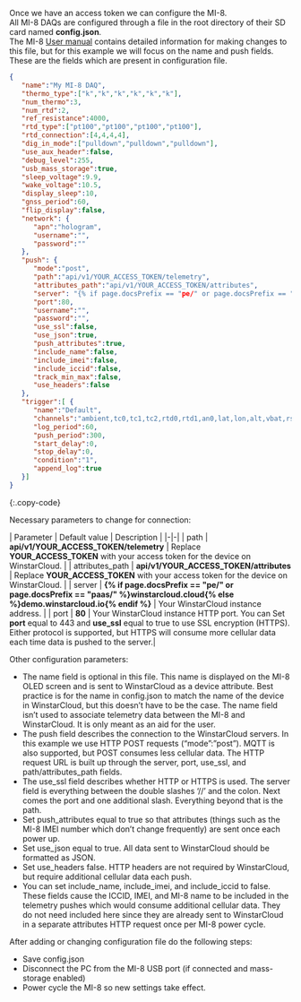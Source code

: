 
Once we have an access token we can configure the MI-8.  
All MI-8 DAQs are configured through a file in the root directory of their SD card named **config.json**.  
The MI-8 [User manual](https://fusiondaq.com/wp-content/uploads/2023/01/LTEdaq_OperatingManual-1.pdf) contains detailed information for making changes to this file, but for this example we will focus on the name and push fields.  
These are the fields which are present in configuration file.  

```json
{
   "name":"My MI-8 DAQ",
   "thermo_type":["k","k","k","k","k","k"],
   "num_thermo":3,
   "num_rtd":2,
   "ref_resistance":4000,
   "rtd_type":["pt100","pt100","pt100","pt100"],
   "rtd_connection":[4,4,4,4],
   "dig_in_mode":["pulldown","pulldown","pulldown"],
   "use_aux_header":false,
   "debug_level":255,
   "usb_mass_storage":true,
   "sleep_voltage":9.9,
   "wake_voltage":10.5,
   "display_sleep":10,
   "gnss_period":60,
   "flip_display":false,
   "network": {
      "apn":"hologram",
      "username":"",
      "password":""
   },
   "push": {
      "mode":"post",
      "path":"api/v1/YOUR_ACCESS_TOKEN/telemetry",
      "attributes_path":"api/v1/YOUR_ACCESS_TOKEN/attributes",
      "server": "{% if page.docsPrefix == "pe/" or page.docsPrefix == "paas/" %}winstarcloud.cloud{% else %}demo.winstarcloud.io{% endif %}",
      "port":80,
      "username":"",
      "password":"",
      "use_ssl":false,
      "use_json":true,
      "push_attributes":true,
      "include_name":false,
      "include_imei":false,
      "include_iccid":false,
      "track_min_max":false,
      "use_headers":false
   },
   "trigger":[ {
      "name":"Default",
      "channels":"ambient,tc0,tc1,tc2,rtd0,rtd1,an0,lat,lon,alt,vbat,rssi",
      "log_period":60,
      "push_period":300,
      "start_delay":0,
      "stop_delay":0,
      "condition":"1",
	  "append_log":true
   }]
}
```
{:.copy-code}

Necessary parameters to change for connection:

| Parameter | Default value | Description |
|-|-|
| path | **api/v1/YOUR_ACCESS_TOKEN/telemetry** | Replace **YOUR_ACCESS_TOKEN** with your access token for the device on WinstarCloud. |
| attributes_path | **api/v1/YOUR_ACCESS_TOKEN/attributes** | Replace **YOUR_ACCESS_TOKEN** with your access token for the device on WinstarCloud. | 
| server | **{% if page.docsPrefix == "pe/" or page.docsPrefix == "paas/" %}winstarcloud.cloud{% else %}demo.winstarcloud.io{% endif %}** | Your WinstarCloud instance address. |
| port | **80** | Your WinstarCloud instance HTTP port. You can Set **port** equal to 443 and **use_ssl** equal to true to use SSL encryption (HTTPS). Either protocol is supported, but HTTPS will consume more cellular data each time data is pushed to the server.|

Other configuration parameters:

- The name field is optional in this file. This name is displayed on the MI-8 OLED screen and is sent to WinstarCloud as a device attribute. Best practice is for the name in config.json to match the name of the device in WinstarCloud, but this doesn’t have to be the case. The name field isn’t used to associate telemetry data between the MI-8 and WinstarCloud. It is only meant as an aid for the user.  
- The push field describes the connection to the WinstarCloud servers. In this example we use HTTP POST requests (“mode”:”post”). MQTT is also supported, but POST consumes less cellular data. The HTTP request URL is built up through the server, port, use_ssl, and path/attributes_path fields.  
- The use_ssl field describes whether HTTP or HTTPS is used. The server field is everything between the double slashes ‘//’ and the colon. Next comes the port and one additional slash. Everything beyond that is the path.  
- Set push_attributes equal to true so that attributes (things such as the MI-8 IMEI number which don’t change frequently) are sent once each power up.  
- Set use_json equal to true. All data sent to WinstarCloud should be formatted as JSON.  
- Set use_headers false. HTTP headers are not required by WinstarCloud, but require additional cellular data each push.  
- You can set include_name, include_imei, and include_iccid to false. These fields cause the ICCID, IMEI, and MI-8 name to be included in the telemetry pushes which would consume additional cellular data. They do not need included here since they are already sent to WinstarCloud in a separate attributes HTTP request once per MI-8 power cycle.  

After adding or changing configuration file do the following steps:  
- Save config.json
- Disconnect the PC from the MI-8 USB port (if connected and mass-storage enabled)
- Power cycle the MI-8 so new settings take effect.